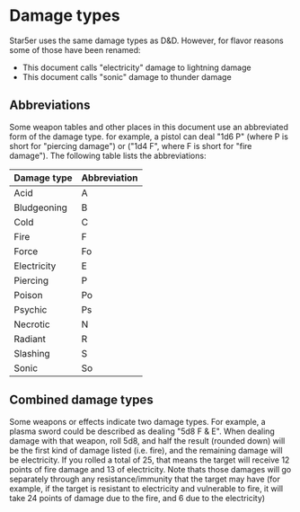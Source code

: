 # Damage types

Star5er uses the same damage types as D&D. However, for flavor reasons some of those have been renamed:

* This document calls "electricity" damage to lightning damage
* This document calls "sonic" damage to thunder damage

## Abbreviations

Some weapon tables and other places in this document use an abbreviated form of the damage type. for example, a pistol can
deal "1d6 P" (where P is short for "piercing damage") or ("1d4 F", where F is short for "fire damage"). The following table
lists the abbreviations:

|Damage type|Abbreviation|
|-----------|------------|
|Acid|A|
|Bludgeoning|B|
|Cold|C|
|Fire|F|
|Force|Fo|
|Electricity|E|
|Piercing|P|
|Poison|Po|
|Psychic|Ps|
|Necrotic|N|
|Radiant|R|
|Slashing|S|
|Sonic|So|

## Combined damage types

Some weapons or effects indicate two damage types. For example, a plasma sword could be described as dealing "5d8 F & E".
When dealing damage with that weapon, roll 5d8, and half the result (rounded down) will be the first kind of damage listed
(i.e. fire), and the remaining damage will be electricity. If you rolled a total of 25, that means the target will receive
12 points of fire damage and 13 of electricity. Note thats those damages will go separately through any resistance/immunity
that the target may have (for example, if the target is resistant to electricity and vulnerable to fire, it will take 24 points
of damage due to the fire, and 6 due to the electricity)

